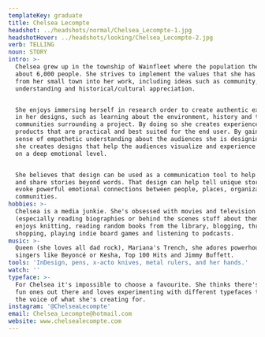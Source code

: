 ```yaml
---
templateKey: graduate
title: Chelsea Lecompte
headshot: ../headshots/normal/Chelsea_Lecompte-1.jpg
headshotHover: ../headshots/looking/Chelsea_Lecompte-2.jpg
verb: TELLING
noun: STORY
intro: >-
  Chelsea grew up in the township of Wainfleet where the population there is
  about 6,000 people. She strives to implement the values that she has learned
  from her small town into her work, including ideas such as community,
  understanding and historical/cultural appreciation.


  She enjoys immersing herself in research order to create authentic experiences
  in her designs, such as learning about the environment, history and the
  communities surrounding a project. By doing so she creates experiences and
  products that are practical and best suited for the end user. By gaining a
  sense of empathetic understanding about the audiences she is designing for,
  she creates designs that help the audiences visualize and experience messages
  on a deep emotional level. 


  She believes that design can be used as a communication tool to help visualize
  and share stories beyond words. That design can help tell unique stories that
  evoke powerful emotional connections between people, places, organizations and
  communities.
hobbies: >-
  Chelsea is a media junkie. She's obsessed with movies and television
  (especially reading biographies or behind the scenes stuff about them). She
  enjoys knitting, reading random books from the library, blogging, thrift store
  shopping, playing indie board games and listening to podcasts.
music: >-
  Queen (she loves all dad rock), Mariana's Trench, she adores powerhouse lady
  singers like Beyoncé or Kesha, Top 100 Hits and Jimmy Buffett.
tools: 'InDesign, pens, x-acto knives, metal rulers, and her hands.'
watch: ''
typeface: >-
  For Chelsea it's impossible to choose a favourite. She thinks there's too many
  fun ones out there and loves experimenting with different typefaces to capture
  the voice of what she's creating for. 
instagram: '@ChelseaLecompte'
email: Chelsea_Lecompte@hotmail.com
website: www.chelsealecompte.com
---
```


